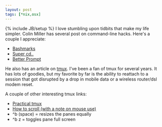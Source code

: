 ```yaml
---
layout: post
tags: [*nix,osx]
---
```

{% include JB/setup %}
I love stumbling upon tidbits that make my life simpler. Colin Miller has several post on command-line hacks. Here's a couple I appreciate:

- [Bashmarks](http://colintmiller.com/upgrade-your-command-line-part-1-bashmarks/)
- [Super cd..](http://colintmiller.com/upgrade-your-command-line-part-2-super-cd/)
- [Better Prompt](http://colintmiller.com/upgrade-your-command-line-part-4-better-prompt/)

He also has an article on [tmux](http://colintmiller.com/upgrade-your-command-line-part-3-tmux/). I've been a fan of tmux for several years. It has lots of goodies, but my favorite by far is the ability to reattach to a session that got disrupted by a drop in mobile data or a wireless router/dsl modem reset.

A couple of other interesting tmux links:

- [Practical tmux](https://mutelight.org/practical-tmux)
- [How to scroll (with a note on mouse use)](http://superuser.com/questions/209437/how-do-i-scroll-in-tmux)
- ^b (space) = resizes the panes equally
- ^b z = toggles pane full screen
